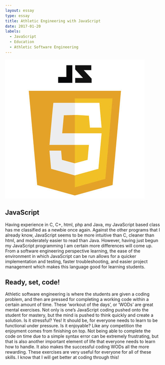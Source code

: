 ```yaml
---
layout: essay
type: essay
title: Athletic Engineering with JavaScript
date: 2017-01-20
labels:
  - JavaScript
  - Education
  - Athletic Software Engineering
---
```

<img class="ui medium right floated image" src="../images/js.jpg">

## JavaScript

Having experience in C, C+, html, php and Java, my JavaScript based class has me classified as a newbie once again. Against the other programs that I already know, JavaScript seems to be more intuitive than C, cleaner than html, and moderately easier to read than Java. However, having just begun my JavaScript programming I am certain more differences will come up. From a software engineering perspective learning, the ease of the environment in which JavaScript can be run allows for a quicker implementation and testing, faster troubleshooting, and easier project management which makes this language good for learning students.

## Ready, set, code!

Athletic software engineering is where the students are given a coding problem, and then are pressed for completing a working code within a certain amount of time. These ‘workout of the days’, or ‘WODs’ are great mental exercises. Not only is one’s JavaScript coding pushed onto the student for mastery, but the mind is pushed to think quickly and create a solution. Is it stressful? Yes! It should be, for everyone needs to learn to be functional under pressure. Is it enjoyable? Like any competition the enjoyment comes from finishing on top. Not being able to complete the code on time due to a simple syntax error can be extremely frustrating, but that is also another important element of life that everyone needs to learn how to handle. It also makes the successful coding WODs all the more rewarding. These exercises are very useful for everyone for all of these skills. I know that I will get better at coding through this!

